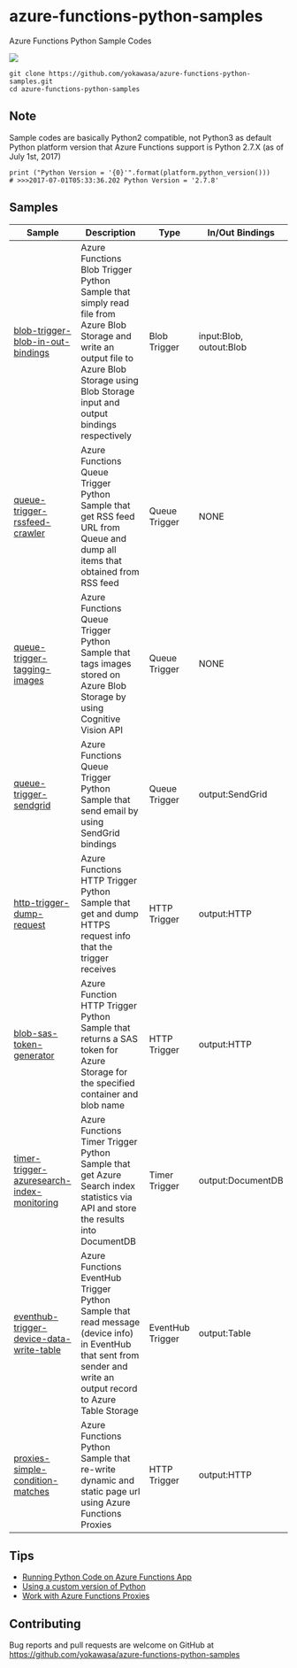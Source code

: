 # azure-functions-python-samples
Azure Functions Python Sample Codes

![](https://github.com/yokawasa/azure-functions-python-samples/raw/master/img/azure-function-x-python.png)

```
git clone https://github.com/yokawasa/azure-functions-python-samples.git
cd azure-functions-python-samples
```

## Note
Sample codes are basically Python2 compatible, not Python3 as default Python platform version that Azure Functions support is Python 2.7.X (as of July 1st, 2017)
```
print ("Python Version = '{0}'".format(platform.python_version()))
# >>>2017-07-01T05:33:36.202 Python Version = '2.7.8'
```

## Samples

| Sample | Description | Type | In/Out Bindings
| ------------- | ------------- | ------------- | ----------- |
| [blob-trigger-blob-in-out-bindings](https://github.com/yokawasa/azure-functions-python-samples/tree/master/blob-trigger-blob-in-out-bindings) | Azure Functions Blob Trigger Python Sample that simply read file from Azure Blob Storage and write an output file to Azure Blob Storage using Blob Storage input and output bindings respectively | Blob Trigger | input:Blob, outout:Blob |
| [queue-trigger-rssfeed-crawler](https://github.com/yokawasa/azure-functions-python-samples/tree/master/queue-trigger-rssfeed-crawler) | Azure Functions Queue Trigger Python Sample that get RSS feed URL from Queue and dump all items that obtained from RSS feed| Queue Trigger | NONE |
| [queue-trigger-tagging-images](https://github.com/yokawasa/azure-functions-python-samples/tree/master/queue-trigger-tagging-images) | Azure Functions Queue Trigger Python Sample that tags images stored on Azure Blob Storage by using Cognitive Vision API | Queue Trigger | NONE |
| [queue-trigger-sendgrid](https://github.com/yokawasa/azure-functions-python-samples/tree/master/queue-trigger-sendgrid) | Azure Functions Queue Trigger Python Sample that send email by using SendGrid bindings | Queue Trigger | output:SendGrid |
| [http-trigger-dump-request](https://github.com/yokawasa/azure-functions-python-samples/tree/master/http-trigger-dump-request) | Azure Functions HTTP Trigger Python Sample that get and dump HTTPS request info that the trigger receives | HTTP Trigger | output:HTTP |
| [blob-sas-token-generator](https://github.com/yokawasa/azure-functions-python-samples/tree/master/blob-sas-token-generator)  | Azure Function HTTP Trigger Python Sample that returns a SAS token for Azure Storage for the specified container and blob name | HTTP Trigger | output:HTTP |
| [timer-trigger-azuresearch-index-monitoring](https://github.com/yokawasa/azure-functions-python-samples/tree/master/timer-trigger-azuresearch-index-monitoring) | Azure Functions Timer Trigger Python Sample that get Azure Search index statistics via API and store the results into DocumentDB | Timer Trigger | output:DocumentDB |
| [eventhub-trigger-device-data-write-table](https://github.com/yokawasa/azure-functions-python-samples/tree/master/eventhub-trigger-device-data-write-table) | Azure Functions EventHub Trigger Python Sample that read message (device info) in EventHub that sent from sender and write an output record to Azure Table Storage | EventHub Trigger | output:Table |
| [proxies-simple-condition-matches](https://github.com/yokawasa/azure-functions-python-samples/tree/master/proxies-simple-condition-matches) | Azure Functions Python Sample that re-write dynamic and static page url using Azure Functions Proxies | HTTP Trigger | output:HTTP |


## Tips

* [Running Python Code on Azure Functions App](https://prmadi.com/running-python-code-on-azure-functions-app/)
* [Using a custom version of Python](https://github.com/Azure/azure-webjobs-sdk-script/wiki/Using-a-custom-version-of-Python)
* [Work with Azure Functions Proxies](https://docs.microsoft.com/en-us/azure/azure-functions/functions-proxies)

## Contributing

Bug reports and pull requests are welcome on GitHub at https://github.com/yokawasa/azure-functions-python-samples
